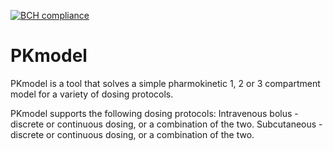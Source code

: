 [![BCH compliance](https://bettercodehub.com/edge/badge/OliviaSimpson/PKLibaryGroup2?branch=master)](https://bettercodehub.com/)

# PKmodel
PKmodel is a tool that solves a simple pharmokinetic 1, 2 or 3 compartment model for a variety of dosing protocols.

PKmodel supports the following dosing protocols:
    Intravenous bolus - discrete or continuous dosing, or a combination of the two.
    Subcutaneous - discrete or continuous dosing, or a combination of the two.
